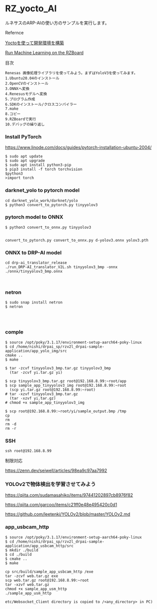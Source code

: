 # RZ_yocto_AI

ルネサスのARP-AIの使い方のサンプルを実行します。

Refernce

[Yoctoを使って開発環境を構築](https://qiita.com/Lathe/items/63bed2701d91e098761c)

[Run Machine Learning on the RZBoard](https://www.hackster.io/monica/run-machine-learning-on-the-rzboard-326098)

目次
```
Renesas 画像処理ライブラリを使ってみよう。まずはYoloV3を使ってみます。
1.Ubuntu20.04のインストール
2.OpenCVのインストール
3.ONNXへ変換
4.Renesusモデルへ変換
5.プログラム作成
6.SDKのインストール/クロスコンパイラー
7.make
8.コピー
9.RZBoardで実行
10.デバッグの繰り返し
```

### Install PyTorch

https://www.linode.com/docs/guides/pytorch-installation-ubuntu-2004/
```
$ sudo apt update
$ sudo apt upgrade
$ sudo apt install python3-pip
$ pip3 install -f torch torchvision
$python3
>import torch
```

### darknet_yolo to pytorch model
```
cd darknet_yolo_work/darknet/yolo
$ python3 convert_to_pytorch.py tinyyolov3
```

### pytorch model to ONNX
```
$ python3 convert_to_onnx.py tinyyolov3


convert_to_pytorch.py convert_to_onnx.py d-yolov3.onnx yolov3.pth
```

### ONNX to DRP-AI model
```
cd drp-ai_translator_release 
./run_DRP-AI_translator_V2L.sh tinyyolov3_bmp -onnx ./onnx/tinyyolov3_bmp.onnx



```

### netron

```
$ sudo snap install netron
$ netron




```

### comple
```
$ source /opt/poky/3.1.17/environment-setup-aarch64-poky-linux
$ cd /home/nishi/drpai_sp/rzv2l_drpai-sample-application/app_yolo_img/src
cmake ..
$ make

$ tar -zcvf tinyyolov3_bmp.tar.gz tinyyolov3_bmp
  (tar -zcvf yi.tar.gz yi)

$ scp tinyyolov3_bmp.tar.gz root@192.168.8.99:~root/app
$ scp sample_app_tinyyolov3_img root@192.168.8.99:~root
  (scp yi.tar.gz root@192.168.8.99:~root)
# tar -xzvf tinyyolov3_bmp.tar.gz
  (tar -xzvf yi.tar.gz)
# chmod +x sample_app_tinyyolov3_img

$ scp root@192.168.8.99:~root/yi/sample_output.bmp /tmp
cp 
rm
rm -d
rm -r

```

### SSH
```
ssh root@192.168.8.99
```
制限対応

https://zenn.dev/seiwell/articles/98ea9c97aa7992



### YOLOv2で物体検出を学習させてみよう

https://qiita.com/sudamasahiko/items/97441202897cb8976f82

https://qiita.com/garcoo/items/c21ff0e48e495420c0d1

https://github.com/leetenki/YOLOv2/blob/master/YOLOv2.md

### app_usbcam_http
```
$ source /opt/poky/3.1.17/environment-setup-aarch64-poky-linux
$ cd /home/nishi/drpai_sp/rzv2l_drpai-sample-application/app_usbcam_http/src
$ mkdir ./build
$ cd ./build
$ cmake ..
$ make

cp src/build/sample_app_usbcam_http /exe
tar -zcvf web.tar.gz exe
scp web.tar.gz root@192.168.8.99:~root
tar -xzvf web.tar.gz
chmod +x sample_app_usm_http
./sample_app_usm_http

etc/Websocket_Client directory is copied to /<any_directory> in PC)

```
